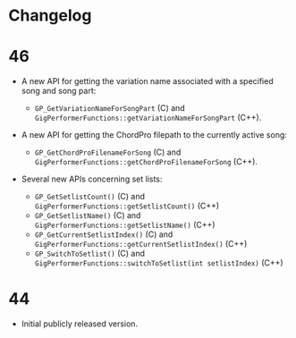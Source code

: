 # Changelog

# 46
- A new API for getting the variation name associated with a specified song and song part:
  - `GP_GetVariationNameForSongPart` (C) and `GigPerformerFunctions::getVariationNameForSongPart` (C++).

- A new API for getting the ChordPro filepath to the currently active song:
  - `GP_GetChordProFilenameForSong` (C) and `GigPerformerFunctions::getChordProFilenameForSong` (C++).
- Several new APIs concerning set lists:
  - `GP_GetSetlistCount()` (C) and `GigPerformerFunctions::getSetlistCount()` (C++)
  - `GP_GetSetlistName()` (C) and `GigPerformerFunctions::getSetlistName()` (C++)
  - `GP_GetCurrentSetlistIndex()` (C) and `GigPerformerFunctions::getCurrentSetlistIndex()` (C++)
  - `GP_SwitchToSetlist()` (C) and `GigPerformerFunctions::switchToSetlist(int setlistIndex)` (C++)

# 44

- Initial publicly released version.

